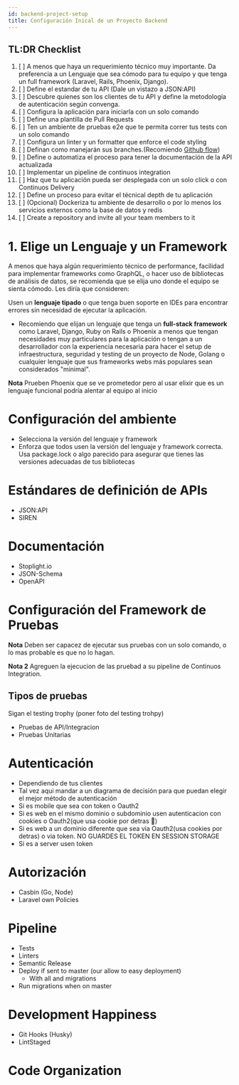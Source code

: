 ```yaml
---
id: backend-project-setup 
title: Configuración Inical de un Proyecto Backend 
---
```


## TL:DR Checklist

1. [ ] A menos que haya un requerimiento técnico muy importante. Da preferencia a un Lenguaje que sea cómodo para tu equipo y que tenga un full framework (Laravel, Rails, Phoenix, Django).
1. [ ] Define el estandar de tu API (Dale un vistazo a JSON:API)
1. [ ] Descubre quienes son los clientes de tu API y define la metodología de autenticación según convenga.
1. [ ] Configura la aplicación para iniciarla con un solo comando
1. [ ] Define una plantilla de Pull Requests
1. [ ] Ten un ambiente de pruebas e2e que te permita correr tus tests con un solo comando 
1. [ ] Configura un linter y un formatter que enforce el code styling
1. [ ] Definan como manejarán sus branches.(Recomiendo [Github flow](https://guides.github.com/introduction/flow/))
1. [ ] Define o automatiza el proceso para tener la documentación de la API actualizada
1. [ ] Implementar un pipeline de continuos integration
1. [ ] Haz que tu aplicación pueda ser desplegada con un solo click o con Continuos Delivery
1. [ ] Define un proceso para evitar el técnical depth de tu aplicación
1. [ ] (Opcional) Dockeriza tu ambiente de desarrollo o por lo menos los servicios externos como la base de datos y redis 
1. [ ] Create a repository and invite all your team members to it

     
# 1. Elige un Lenguaje y un Framework

A menos que haya algún requerimiento técnico de performance, facilidad para implementar frameworks como GraphQL, o hacer uso de bibliotecas de análisis de datos, se recomienda que se elija uno donde el equipo se sienta cómodo. Les diría que consideren:

Usen un **lenguaje tipado** o que tenga buen soporte en IDEs para encontrar errores sin necesidad de ejecutar la aplicación.
- Recomiendo que elijan un lenguaje que tenga un **full-stack framework** como Laravel, Django, Ruby on Rails o Phoenix a menos que tengan necesidades muy particulares para la aplicación o tengan a un desarrollador con la experiencia necesaria para hacer el setup de infraestructura, seguridad y testing de un proyecto de Node, Golang o cualquier lenguaje que sus frameworks webs más populares sean considerados "minimal". 

 
 **Nota** Prueben Phoenix que se ve prometedor pero al usar elixir que es un lenguaje funcional podría alentar al equipo al inicio

# Configuración del ambiente

- Selecciona la versión del lenguaje y framework
- Enforza que todos usen la versión del lenguaje y framework correcta. Usa package.lock o algo parecido para asegurar que tienes las versiones adecuadas de tus bibliotecas

# Estándares de definición de APIs

- JSON:API
- SIREN

# Documentación

- Stoplight.io
- JSON-Schema
- OpenAPI

# Configuración del Framework de Pruebas

**Nota** Deben ser capacez de ejecutar sus pruebas con un solo comando, o lo mas probable es que no lo hagan.

**Nota 2** Agreguen la ejecucion de las pruebad a su pipeline de Continuos Integration. 

## Tipos de pruebas
 Sigan el testing trophy (poner foto del testing trohpy)
 
 - Pruebas de API/Integracion
 - Pruebas Unitarias
 


# Autenticación

- Dependiendo de tus clientes
- Tal vez aqui mandar a un diagrama de decisión para que puedan elegir el mejor método de autenticación
- Si es mobile que sea con token o Oauth2
- Si es web en el mismo dominio o subdominio usen autenticacion con cookies o Oauth2(que usa cookie por detras 👀)
- Si es web a un dominio diferente que sea via Oauth2(usa cookies por detras) o via token. NO GUARDES EL TOKEN EN SESSION STORAGE
- Si es a server usen token

# Autorización
- Casbin (Go, Node)
- Laravel own Policies

# Pipeline
- Tests
- Linters
- Semantic Release
- Deploy if sent to master (our allow to easy deployment)
  - With all and migrations
- Run migrations when on master

# Development Happiness

- Git Hooks (Husky)
- LintStaged

# Code Organization

